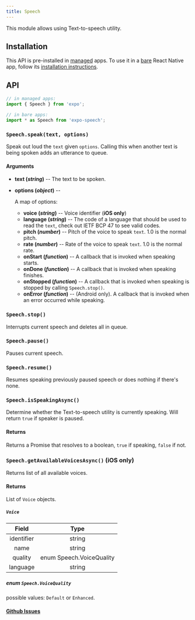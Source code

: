 ```yaml
---
title: Speech
---
```


This module allows using Text-to-speech utility.

## Installation

This API is pre-installed in [managed](../../introduction/managed-vs-bare/#managed-workflow) apps. To use it in a [bare](../../introduction/managed-vs-bare/#bare-workflow) React Native app, follow its [installation instructions](https://github.com/expo/expo/tree/master/packages/expo-speech).

## API

```js
// in managed apps:
import { Speech } from 'expo';

// in bare apps:
import * as Speech from 'expo-speech';
```

### `Speech.speak(text, options)`

Speak out loud the `text` given `options`. Calling this when another text is being spoken adds an utterance to queue.

#### Arguments

-   **text (_string_)** -- The text to be spoken.
-   **options (_object_)** --

      A map of options:
    -   **voice (_string_)** -- Voice identifier (**iOS only**)
    -   **language (_string_)** -- The code of a language that should be used to read the `text`, check out IETF BCP 47 to see valid codes.
    -   **pitch (_number_)** -- Pitch of the voice to speak `text`. 1.0 is the normal pitch.
    -   **rate (_number_)** -- Rate of the voice to speak `text`. 1.0 is the normal rate.
    -   **onStart (_function_)** -- A callback that is invoked when speaking starts.
    -   **onDone (_function_)** -- A callback that is invoked when speaking finishes.
    -   **onStopped (_function_)** -- A callback that is invoked when speaking is stopped by calling `Speech.stop()`.
    -   **onError (_function_)** -- (Android only). A callback that is invoked when an error occurred while speaking.

### `Speech.stop()`

Interrupts current speech and deletes all in queue.

### `Speech.pause()`

Pauses current speech.

### `Speech.resume()`

Resumes speaking previously paused speech or does nothing if there's none.

### `Speech.isSpeakingAsync()`

Determine whether the Text-to-speech utility is currently speaking. Will return `true` if speaker is paused.

#### Returns

Returns a Promise that resolves to a boolean, `true` if speaking, `false` if not.

### `Speech.getAvailableVoicesAsync()` (iOS only)

Returns list of all available voices.

#### Returns

List of `Voice` objects.

##### `Voice`

|    Field   |               Type               |
|:----------:|:--------------------------------:|
| identifier |              string              |
|    name    |              string              |
|   quality  |  enum Speech.VoiceQuality   |
|  language  |              string              |

##### enum `Speech.VoiceQuality`
  possible values: `Default` or `Enhanced`.

#### [Github Issues](https://github.com/expo/expo/labels/Speech)

